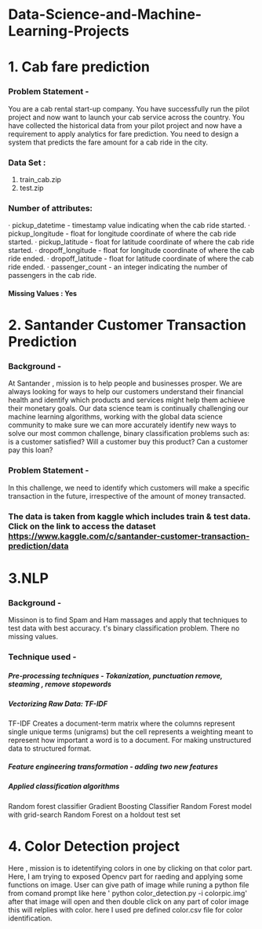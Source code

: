 # Data-Science-and-Machine-Learning-Projects

# 1. Cab fare prediction 

### Problem Statement -
You are a cab rental start-up company. You have successfully run the pilot project and
now want to launch your cab service across the country. You have collected the
historical data from your pilot project and now have a requirement to apply analytics for
fare prediction. You need to design a system that predicts the fare amount for a cab ride
in the city.
### Data Set :
1) train_cab.zip
2) test.zip
### Number of attributes:
· pickup_datetime - timestamp value indicating when the cab ride started.
· pickup_longitude - float for longitude coordinate of where the cab ride started.
· pickup_latitude - float for latitude coordinate of where the cab ride started.
· dropoff_longitude - float for longitude coordinate of where the cab ride ended.
· dropoff_latitude - float for latitude coordinate of where the cab ride ended.
· passenger_count - an integer indicating the number of passengers in the cab
ride.
#### Missing Values : Yes

# 2. Santander Customer Transaction Prediction
### Background -
At Santander , mission is to help people and businesses prosper. We are always looking
for ways to help our customers understand their financial health and identify which
products and services might help them achieve their monetary goals.
Our data science team is continually challenging our machine learning algorithms,
working with the global data science community to make sure we can more accurately
identify new ways to solve our most common challenge, binary classification problems
such as: is a customer satisfied? Will a customer buy this product? Can a customer pay
this loan?

### Problem Statement -
In this challenge, we need to identify which customers will make a specific transaction in
the future, irrespective of the amount of money transacted.

### The data is taken from kaggle which includes train & test data. Click on the link to access the dataset https://www.kaggle.com/c/santander-customer-transaction-prediction/data

# 3.NLP 
### Background -
Missinon is to find Spam and Ham massages and apply that techniques to test data with best accuracy. t's binary classification problem. There no missing values.

### Technique used -
##### Pre-processing techniques - Tokanization, punctuation remove, steaming , remove stopewords
##### Vectorizing Raw Data: TF-IDF
TF-IDF Creates a document-term matrix where the columns represent single unique terms (unigrams) but the cell represents a weighting meant to represent how important a word is to a document. For making unstructured data to structured format.
##### Feature engineering transformation - adding two new features
##### Applied classification algorithms
Random forest classifier
Gradient Boosting Classifier
Random Forest model with grid-search
Random Forest on a holdout test set

# 4. Color Detection project
Here , mission is to idetentifying colors in one by clicking on that color part. Here, I am trying to exposed Opencv part for raeding and applying some functions on image. User can give path of image while runing a python file from comand prompt like here ' python color_detection.py -i colorpic.img' after that image will open and then double click on any part of color image this will relplies with color. 
here I used pre defined color.csv file for color identification.
